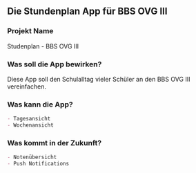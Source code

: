 ## Die Stundenplan App für BBS OVG III

### Projekt Name 

Studenplan - BBS OVG III

### Was soll die App bewirken?

Diese App soll den Schulalltag vieler Schüler an den BBS OVG III vereinfachen.

### Was kann die App?

```markdown
- Tagesansicht
- Wochenansicht
```

### Was kommt in der Zukunft?

```markdown
- Notenübersicht
- Push Notifications
```
